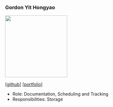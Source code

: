 ### Gordon Yit Hongyao

<img src="images/johndoe.png" width="200px">

[[github](http://github.com/Gordon25)]
[[portfolio](team/AboutUs.md)]

* Role: Documentation, Scheduling and Tracking 
* Responsibilities: Storage
